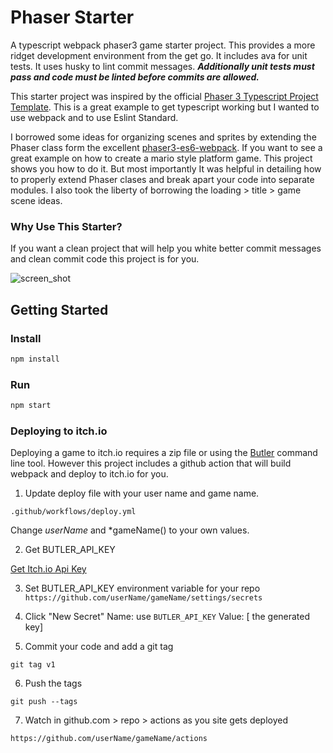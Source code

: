 # Phaser Starter

A typescript webpack phaser3 game starter project. This provides a more ridget development environment from the get go. It includes ava for unit tests. It uses husky to lint commit messages.
***Additionally unit tests must pass and code must be linted before commits are allowed.***

This starter project was inspired by the official [Phaser 3 Typescript Project Template](https://github.com/photonstorm/phaser3-typescript-project-template). This is a great example to get typescript working but I wanted to use webpack and to use Eslint Standard.

I borrowed some ideas for organizing scenes and sprites by extending the Phaser class form the excellent [phaser3-es6-webpack](https://github.com/nkholski/phaser3-es6-webpack). If you want to see a great example on how to create a mario style platform game. This project shows you how to do it. But most importantly It was helpful in detailing how to properly extend Phaser clases and break apart your code into separate modules. I also took the liberty of borrowing the loading > title > game scene ideas.

### Why Use This Starter?
If you want a clean project that will help you white better commit messages and clean commit code this project is for you.

![screen_shot](https://raw.githubusercontent.com/patomation/phaser-starter/master/phaser_starter.png)

## Getting Started
### Install
```bash
npm install
```
### Run
```bash
npm start
```


### Deploying to itch.io
Deploying a game to itch.io requires a zip file or using the [Butler](https://itch.io/docs/butler/) command line tool. However this project includes a github action that will build webpack and deploy to itch.io for you. 


1. Update deploy file with your user name and game name.

```.github/workflows/deploy.yml```

  Change *userName* and *gameName() to your own values.

2. Get BUTLER_API_KEY

[Get Itch.io Api Key](https://itch.io/user/settings/api-keys)

3. Set BUTLER_API_KEY environment variable for your repo
```https://github.com/userName/gameName/settings/secrets```

4. Click "New Secret"
Name: use ```BUTLER_API_KEY```
Value: [ the generated key]

5. Commit your code and add a git tag
```
git tag v1
```

6. Push the tags
```
git push --tags
```

7. Watch in github.com > repo > actions as you site gets deployed

```https://github.com/userName/gameName/actions```